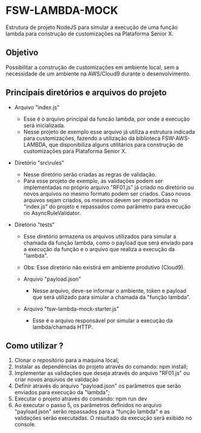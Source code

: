 # FSW-LAMBDA-MOCK

Estrutura de projeto NodeJS para simular a execução de uma função lambda para construção de customizações na Plataforma Senior X.

## Objetivo

Possibilitar a construção de customizações em ambiente local, sem a necessidade de um ambiente na AWS/Cloud9 durante o desenvolvimento.

## Principais diretórios e arquivos do projeto

  - Arquivo "index.js"
    - Esse é o arquivo principal da funcão lambda, por onde a execução será inicializada. 
    - Nesse projeto de exemplo esse arquivo já utiliza a estrutura indicada para customizações, fazendo a utilização da biblioteca FSW-AWS-LAMBDA, que disponibiliza alguns utilitários para construção de customizações para Plataforma Senior X. 

  - Diretório "src\rules"
    - Nesse diretório serão criadas as regras de validação. 
    - Para esse projeto de exemplo, as validações podem ser implementadas no próprio arquivo "RF01.js" já criado no diretório ou novos arquivos no mesmo formato podem ser criados. Caso novos arquivos sejam criados, os mesmos devem ser importados no "index.js" do projeto e repassados como parâmetro para execução no AsyncRuleValidator.

  - Diretório "tests"
    - Esse diretório armazena os arquivos utilizados para simular a chamada da função lambda, como o payload que será enviado para a execução da função e o arquivo que realiza a execução da "lambda". 
    - Obs: Esse diretório não existirá em ambiente produtivo (Cloud9). 

    - Arquivo "payload.json"
      - Nesse arquivo, deve-se informar o ambiente, token e payload que será utilizado para simular a chamada da "função lambda". 

    - Arquivo "fsw-lambda-mock-starter.js"
      - Esse é o arquivo responsável por simular a execução da lambda/chamada HTTP. 

## Como utilizar ? 

 1. Clonar o repositório para a maquina local;
 2. Instalar as dependências do projeto através do comando: npm install;
 3. Implementar as validações que deseja através do arquivo "RF01.js" ou criar novos arquivos de validação
 4. Definir através do arquivo "payload.json" os parâmetros que serão enviados para execução da "lambda"; 
 5. Executar o projeto através do comando: npm run dev
 6. Ao executar o passo 5, os parâmetros definidos no arquivo "payload.json" serão repassados para a "função lambda" e as validações serão executadas. O resultado da execução será exibido no console. 